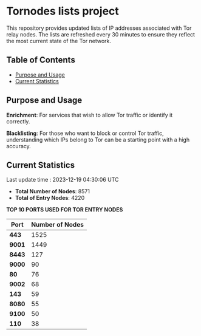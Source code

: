 # Tornodes lists project

This repository provides updated lists of IP addresses associated with Tor relay nodes. The lists are refreshed every 30 minutes to ensure they reflect the most current state of the Tor network.

## Table of Contents

- [Purpose and Usage](#purpose-and-usage)
- [Current Statistics](#current-statistics)


## Purpose and Usage

**Enrichment**: For services that wish to allow Tor traffic or identify it correctly.

**Blacklisting**: For those who want to block or control Tor traffic, understanding which IPs belong to Tor can be a starting point with a high accuracy.

## Current Statistics

Last update time : 2023-12-19 04:30:06 UTC

- **Total Number of Nodes**: 8571
- **Total of Entry Nodes**: 4220

**TOP 10 PORTS USED FOR TOR ENTRY NODES**

| **Port** | **Number of Nodes** |
|------|-----------------|
| **443**   | 1525  |
| **9001**   | 1449  |
| **8443**   | 127  |
| **9000**   | 90  |
| **80**   | 76  |
| **9002**   | 68  |
| **143**   | 59  |
| **8080**   | 55  |
| **9100**   | 50  |
| **110**   | 38  |

